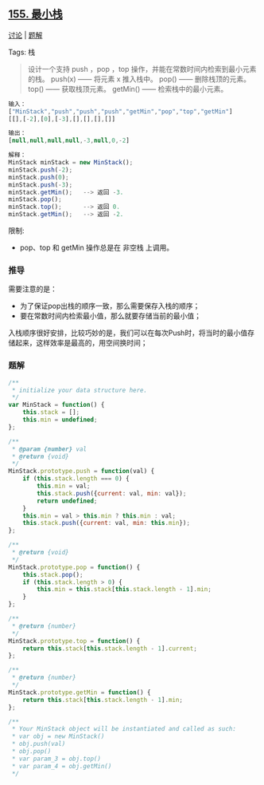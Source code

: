 ## [155. 最小栈](https://leetcode-cn.com/problems/min-stack/)

[讨论](https://leetcode-cn.com/problems/min-stack/comments/) | [题解](https://leetcode-cn.com/problems/min-stack/solution/)

Tags: 栈

> 设计一个支持 push ，pop ，top 操作，并能在常数时间内检索到最小元素的栈。
> push(x) —— 将元素 x 推入栈中。
> pop() —— 删除栈顶的元素。
> top() —— 获取栈顶元素。
> getMin() —— 检索栈中的最小元素。

```js
输入：
["MinStack","push","push","push","getMin","pop","top","getMin"]
[[],[-2],[0],[-3],[],[],[],[]]

输出：
[null,null,null,null,-3,null,0,-2]

解释：
MinStack minStack = new MinStack();
minStack.push(-2);
minStack.push(0);
minStack.push(-3);
minStack.getMin();   --> 返回 -3.
minStack.pop();
minStack.top();      --> 返回 0.
minStack.getMin();   --> 返回 -2.
```

限制:
- pop、top 和 getMin 操作总是在 非空栈 上调用。

### 推导
需要注意的是：
- 为了保证pop出栈的顺序一致，那么需要保存入栈的顺序；
- 要在常数时间内检索最小值，那么就要存储当前的最小值；

入栈顺序很好安排，比较巧妙的是，我们可以在每次Push时，将当时的最小值存储起来，这样效率是最高的，用空间换时间；

### 题解
```js
/**
 * initialize your data structure here.
 */
var MinStack = function() {
    this.stack = [];
    this.min = undefined;
};

/** 
 * @param {number} val
 * @return {void}
 */
MinStack.prototype.push = function(val) {
    if (this.stack.length === 0) {
        this.min = val;
        this.stack.push({current: val, min: val});
        return undefined;
    }
    this.min = val > this.min ? this.min : val;
    this.stack.push({current: val, min: this.min});
};

/**
 * @return {void}
 */
MinStack.prototype.pop = function() {
    this.stack.pop();
    if (this.stack.length > 0) {
        this.min = this.stack[this.stack.length - 1].min;
    }
};

/**
 * @return {number}
 */
MinStack.prototype.top = function() {
    return this.stack[this.stack.length - 1].current;
};

/**
 * @return {number}
 */
MinStack.prototype.getMin = function() {
    return this.stack[this.stack.length - 1].min;
};

/**
 * Your MinStack object will be instantiated and called as such:
 * var obj = new MinStack()
 * obj.push(val)
 * obj.pop()
 * var param_3 = obj.top()
 * var param_4 = obj.getMin()
 */
```
